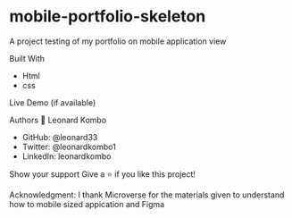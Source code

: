 # mobile-portfolio-skeleton


A project testing of my portfolio on mobile application view

Built With
* Html
* css


Live Demo (if available)


Authors
👤 Leonard Kombo
* GitHub: @leonard33
* Twitter: @leonardkombo1
* LinkedIn: leonardkombo



Show your support
Give a ⭐️ if you like this project!

Acknowledgment:
I thank Microverse for the materials given to understand how to mobile sized appication and Figma 